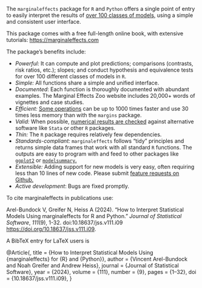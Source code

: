 

The `marginaleffects` package for `R` and `Python` offers a single point
of entry to easily interpret the results of [over 100 classes of
models,](https://marginaleffects.com/vignettes/supported_models.html)
using a simple and consistent user interface.

This package comes with a free full-length online book, with extensive
tutorials: <https://marginaleffects.com>

The package’s benefits include:

- *Powerful:* It can compute and plot predictions; comparisons
  (contrasts, risk ratios, etc.); slopes; and conduct hypothesis and
  equivalence tests for over 100 different classes of models in `R`.
- *Simple:* All functions share a simple and unified interface.
- *Documented*: Each function is thoroughly documented with abundant
  examples. The Marginal Effects Zoo website includes 20,000+ words of
  vignettes and case studies.
- *Efficient:* [Some
  operations](https://marginaleffects.com/bonus/performance.html) can be
  up to 1000 times faster and use 30 times less memory than with the
  `margins` package.  
- *Valid:* When possible, [numerical results are
  checked](https://marginaleffects.com/bonus/supported_models.html)
  against alternative software like `Stata` or other `R` packages.
- *Thin:* The `R` package requires relatively few dependencies.
- *Standards-compliant:* `marginaleffects` follows “tidy” principles and
  returns simple data frames that work with all standard `R` functions.
  The outputs are easy to program with and feed to other packages like
  [`ggplot2`](https://marginaleffects.com/bonus/plot.html) or
  [`modelsummary`.](https://marginaleffects.com/bonus/tables.html)
- *Extensible:* Adding support for new models is very easy, often
  requiring less than 10 lines of new code. Please submit [feature
  requests on
  Github.](https://github.com/vincentarelbundock/marginaleffects/issues)
- *Active development*: Bugs are fixed promptly.

To cite marginaleffects in publications use:

Arel-Bundock V, Greifer N, Heiss A (2024). “How to Interpret Statistical
Models Using marginaleffects for R and Python.” *Journal of Statistical
Software*, *111*(9), 1-32. doi:10.18637/jss.v111.i09
<https://doi.org/10.18637/jss.v111.i09>.

A BibTeX entry for LaTeX users is

@Article{, title = {How to Interpret Statistical Models Using
{marginaleffects} for {R} and {Python}}, author = {Vincent Arel-Bundock
and Noah Greifer and Andrew Heiss}, journal = {Journal of Statistical
Software}, year = {2024}, volume = {111}, number = {9}, pages = {1–32},
doi = {10.18637/jss.v111.i09}, }

